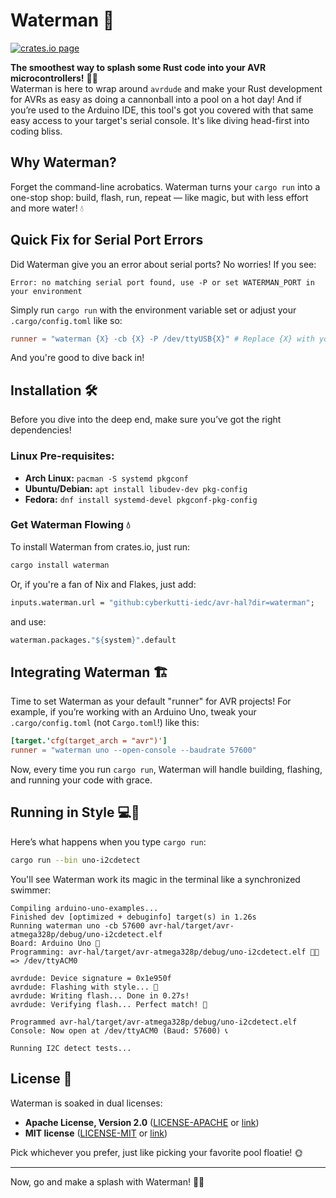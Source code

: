 # Waterman 🍉 
[![crates.io page](https://img.shields.io/crates/v/waterman.svg)](https://crates.io/crates/waterman)  

**The smoothest way to splash some Rust code into your AVR microcontrollers!** 🦀🔌  
Waterman is here to wrap around `avrdude` and make your Rust development for AVRs as easy as doing a cannonball into a pool on a hot day!  And if you’re used to the Arduino IDE, this tool's got you covered with that same easy access to your target's serial console. It's like diving head-first into coding bliss.

## Why Waterman?
Forget the command-line acrobatics. Waterman turns your `cargo run` into a one-stop shop: build, flash, run, repeat — like magic, but with less effort and more water! 💧

## Quick Fix for Serial Port Errors
Did Waterman give you an error about serial ports? No worries! If you see:
```
Error: no matching serial port found, use -P or set WATERMAN_PORT in your environment
```
Simply run `cargo run` with the environment variable set or adjust your `.cargo/config.toml` like so:
```toml
runner = "waterman {X} -cb {X} -P /dev/ttyUSB{X}" # Replace {X} with your actual values!
```
And you're good to dive back in!

## Installation 🛠️

Before you dive into the deep end, make sure you’ve got the right dependencies!

### Linux Pre-requisites:
- **Arch Linux:** `pacman -S systemd pkgconf`
- **Ubuntu/Debian:** `apt install libudev-dev pkg-config`
- **Fedora:** `dnf install systemd-devel pkgconf-pkg-config`

### Get Waterman Flowing 💧
To install Waterman from crates.io, just run:
```bash
cargo install waterman
```

Or, if you're a fan of Nix and Flakes, just add:
```nix
inputs.waterman.url = "github:cyberkutti-iedc/avr-hal?dir=waterman";
```
and use:
```nix
waterman.packages."${system}".default
```

## Integrating Waterman 🏗️

Time to set Waterman as your default "runner" for AVR projects! For example, if you’re working with an Arduino Uno, tweak your `.cargo/config.toml` (not `Cargo.toml`!) like this:
```toml
[target.'cfg(target_arch = "avr")']
runner = "waterman uno --open-console --baudrate 57600"
```
Now, every time you run `cargo run`, Waterman will handle building, flashing, and running your code with grace.

## Running in Style 💻🎉
Here’s what happens when you type `cargo run`:

```bash
cargo run --bin uno-i2cdetect
```

You'll see Waterman work its magic in the terminal like a synchronized swimmer:
```
Compiling arduino-uno-examples...
Finished dev [optimized + debuginfo] target(s) in 1.26s
Running waterman uno -cb 57600 avr-hal/target/avr-atmega328p/debug/uno-i2cdetect.elf
Board: Arduino Uno 🌊
Programming: avr-hal/target/avr-atmega328p/debug/uno-i2cdetect.elf 🧑‍💻 => /dev/ttyACM0

avrdude: Device signature = 0x1e950f
avrdude: Flashing with style... 💫
avrdude: Writing flash... Done in 0.27s!
avrdude: Verifying flash... Perfect match! 🧩

Programmed avr-hal/target/avr-atmega328p/debug/uno-i2cdetect.elf
Console: Now open at /dev/ttyACM0 (Baud: 57600) 📞

Running I2C detect tests...
```

## License 📜
Waterman is soaked in dual licenses:
- **Apache License, Version 2.0** ([LICENSE-APACHE](../LICENSE-APACHE) or [link](http://www.apache.org/licenses/LICENSE-2.0))
- **MIT license** ([LICENSE-MIT](../LICENSE-MIT) or [link](http://opensource.org/licenses/MIT))

Pick whichever you prefer, just like picking your favorite pool floatie! 🌞

---

Now, go and make a splash with Waterman! 🍉💧
